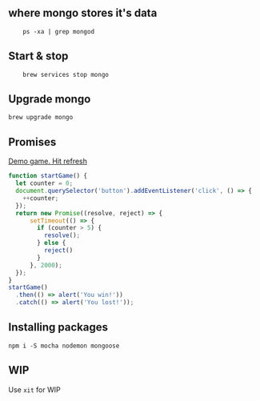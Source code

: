 ## where mongo stores it's data
```
    ps -xa | grep mongod
```
## Start & stop
```
    brew services stop mongo
```
## Upgrade mongo
```
brew upgrade mongo
```
## Promises
[Demo game. Hit refresh ](http://blog.bigappleinsider.com/learn-mongo/demo/game/index.html)
```js
function startGame() {
  let counter = 0;
  document.querySelector('button').addEventListener('click', () => {
    ++counter;
  });
  return new Promise((resolve, reject) => {
      setTimeout(() => {
        if (counter > 5) {
          resolve();
        } else {
          reject()
        }
      }, 2000);
  });
}
startGame()
  .then(() => alert('You win!'))
  .catch(() => alert('You lost!'));
```

## Installing packages
```
npm i -S mocha nodemon mongoose 
```
## WIP
Use `xit` for WIP
